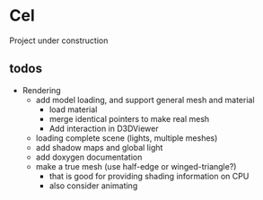# Cel

Project under construction

## todos

- Rendering
  - add model loading, and support general mesh and material
    - load material
    - merge identical pointers to make real mesh
	- Add interaction in D3DViewer
  - loading complete scene (lights, multiple meshes)
  - add shadow maps and global light
  - add doxygen documentation
  - make a true mesh (use half-edge or winged-triangle?)
    - that is good for providing shading information on CPU
    - also consider animating
